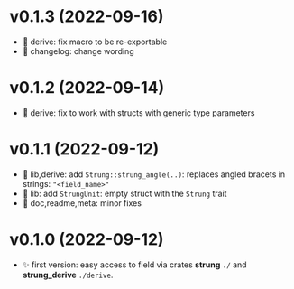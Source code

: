 # v0.1.3 (2022-09-16)
* 🐛 derive: fix macro to be re-exportable
* 📝 changelog: change wording

# v0.1.2 (2022-09-14)
* 🐛 derive: fix to work with structs with generic type parameters

# v0.1.1 (2022-09-12)
* 🌟 lib,derive: add `Strung::strung_angle(..)`: replaces angled bracets in strings: `"<field_name>"`
* 🌟 lib: add `StrungUnit`: empty struct with the `Strung` trait
* 📝 doc,readme,meta: minor fixes

# v0.1.0 (2022-09-12)
* ✨ first version: easy access to field via crates **strung** `./` and **strung_derive** `./derive`.